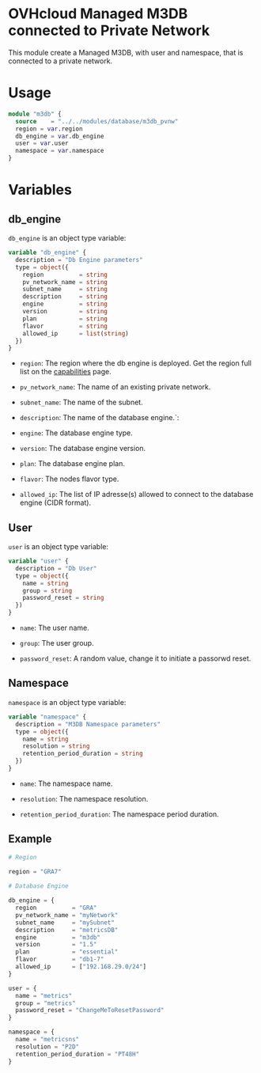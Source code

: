 # OVHcloud Managed M3DB connected to Private Network

This module create a Managed M3DB, with user and namespace, that is connected to a private network.

# Usage

```terraform
module "m3db" {
  source    = "../../modules/database/m3db_pvnw"
  region = var.region
  db_engine = var.db_engine
  user = var.user
  namespace = var.namespace
}
```

# Variables

## db_engine

`db_engine` is an object type variable:

```terraform
variable "db_engine" {
  description = "Db Engine parameters"
  type = object({
    region          = string
    pv_network_name = string
    subnet_name     = string
    description     = string
    engine          = string
    version         = string
    plan            = string
    flavor          = string
    allowed_ip      = list(string)
  })
}
```

- `region`: The region where the db engine is deployed. Get the region full list on the [capabilities](https://docs.ovh.com/gb/en/publiccloud/databases/mongodb/capabilities/) page.

- `pv_network_name`: The name of an existing private network.

- `subnet_name`: The name of the subnet.

- `description`: The name of the database engine.`:

- `engine`: The database engine type.

- `version`: The database engine version.

- `plan`: The database engine plan.

- `flavor`: The nodes flavor type.

- `allowed_ip`: The list of IP adresse(s) allowed to connect to the database engine (CIDR format).

## User

`user` is an object type variable:

```terraform
variable "user" {
  description = "Db User"
  type = object({
    name = string
    group = string
    password_reset = string
  })
}
```

- `name`: The user name.

- `group`: The user group.

- `password_reset`: A random value, change it to initiate a passorwd reset.

## Namespace

`namespace` is an object type variable:

```terraform
variable "namespace" {
  description = "M3DB Namespace parameters"
  type = object({
    name = string
    resolution = string
    retention_period_duration = string
  })
}
```

- `name`: The namespace name.

- `resolution`: The namespace resolution.

- `retention_period_duration`: The namespace period duration.

## Example

```terraform
# Region
  
region = "GRA7"

# Database Engine

db_engine = {
  region          = "GRA"
  pv_network_name = "myNetwork"
  subnet_name     = "mySubnet"
  description     = "metricsDB"
  engine          = "m3db"
  version         = "1.5"
  plan            = "essential"
  flavor          = "db1-7"
  allowed_ip      = ["192.168.29.0/24"]
}

user = {
  name = "metrics"
  group = "metrics"
  password_reset = "ChangeMeToResetPassword"
}

namespace = {
  name = "metricsns"
  resolution = "P2D"
  retention_period_duration = "PT48H"
}
```
